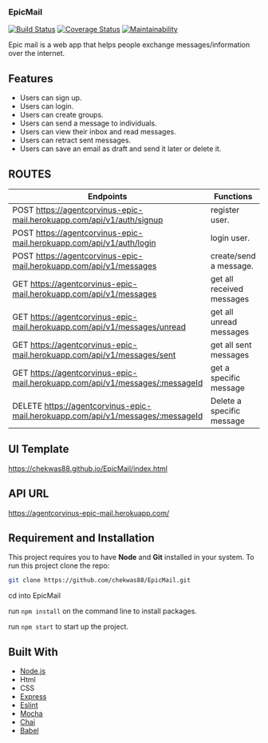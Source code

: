 ### EpicMail
[![Build Status](https://travis-ci.org/chekwas88/EpicMail.svg?branch=develop)](https://travis-ci.org/chekwas88/EpicMail)
[![Coverage Status](https://coveralls.io/repos/github/chekwas88/EpicMail/badge.svg?branch=develop)](https://coveralls.io/github/chekwas88/EpicMail?branch=develop)
[![Maintainability](https://api.codeclimate.com/v1/badges/6c78ab08d1695947b679/maintainability)](https://codeclimate.com/github/chekwas88/EpicMail/maintainability)


Epic mail is a web app that helps people exchange messages/information over the internet.

## Features

- Users can sign up.
- Users can login.
- Users can create groups.
- Users can send a message to individuals.
- Users can view their inbox and read messages.
- Users can retract sent messages.
- Users can save an email as draft and send it later or delete it.


## ROUTES 
|Endpoints                                                                                             |  Functions                   |
|------------------------------------------------------------------------------------------------------|------------------------------|
| POST    https://agentcorvinus-epic-mail.herokuapp.com/api/v1/auth/signup                             | register user.               | 
| POST    https://agentcorvinus-epic-mail.herokuapp.com/api/v1/auth/login                              | login user.                  | 
| POST    https://agentcorvinus-epic-mail.herokuapp.com/api/v1/messages                                | create/send a message.       | 
| GET     https://agentcorvinus-epic-mail.herokuapp.com/api/v1/messages                                | get all received messages    | 
| GET     https://agentcorvinus-epic-mail.herokuapp.com/api/v1/messages/unread                         | get all unread messages      | 
| GET     https://agentcorvinus-epic-mail.herokuapp.com/api/v1/messages/sent                           | get all sent messages        | 
| GET     https://agentcorvinus-epic-mail.herokuapp.com/api/v1/messages/:messageId                     | get a specific message       |
| DELETE  https://agentcorvinus-epic-mail.herokuapp.com/api/v1/messages/:messageId                     | Delete a specific message    | 

## UI Template
https://chekwas88.github.io/EpicMail/index.html

## API URL
https://agentcorvinus-epic-mail.herokuapp.com/

## Requirement and Installation
This project requires you to have **Node** and  **Git** installed in your system.
To run this project clone the repo:

```sh
git clone https://github.com/chekwas88/EpicMail.git
```

cd into EpicMail

run `npm install` on the command line to install packages.

run `npm start` to start up the project.

## Built With

- [Node.js](https://nodejs.org/)
- Html
- CSS
- [Express](https://expressjs.com)
- [Eslint](https://eslint.org)
- [Mocha](https://mochajs.org)
- [Chai](http://chaijs.com)
- [Babel](https://babeljs.io)

